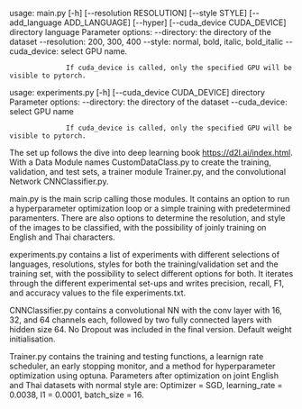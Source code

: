 usage: main.py [-h] [--resolution RESOLUTION] [--style STYLE] [--add_language ADD_LANGUAGE]
               [--hyper] [--cuda_device CUDA_DEVICE]
               directory language
      Parameter options: 
                --directory: the directory of the dataset
                --resolution: 200, 300, 400
                --style: normal, bold, italic, bold_italic
                --cuda_device: select GPU name. 
                  
                  If cuda_device is called, only the specified GPU will be visible to pytorch. 
                
usage: experiments.py [-h]  [--cuda_device CUDA_DEVICE]
               directory 
      Parameter options: 
                --directory: the directory of the dataset
                --cuda_device: select GPU name

                  If cuda_device is called, only the specified GPU will be visible to pytorch.

The set up follows the dive into deep learning book https://d2l.ai/index.html. With a Data Module names CustomDataClass.py to create the training, validation, and test sets, 
a trainer module Trainer.py, and the convolutional Network CNNClassifier.py. 

main.py is the main scrip calling those modules. It contains an option to run a hyperparameter optimization loop or a simple training with predetermined paramenters. There are also options
to determine the resolution, and style of the images to be classified, with the possibility of joinly training on English and Thai characters. 

experiments.py contains a list of experiments with different selections of languages, resolutions, styles for both the training/validation set and the training set, 
with the possibility to select different options for both. It iterates through the different experimental set-ups and writes precision, recall, F1, and accuracy values to the file
experiments.txt.

CNNClassifier.py contains a convolutional NN with the conv layer with 16, 32, and 64 channels each, followed by two fully connected layers with hidden size 64. No Dropout was included in the final version. 
Default weight initialisation. 

Trainer.py contains the training and testing functions, a learnign rate scheduler, an early stopping monitor, and a method for hyperparameter optimization using optuna. Parameters 
after optimization on joint English and Thai datasets with normal style are: Optimizer = SGD, learning_rate = 0.0038, l1 = 0.0001, batch_size = 16.
